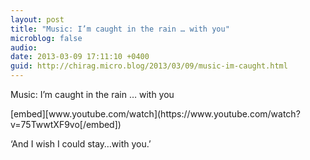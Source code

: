 ```yaml
---
layout: post
title: "Music: I’m caught in the rain … with you"
microblog: false
audio: 
date: 2013-03-09 17:11:10 +0400
guid: http://chirag.micro.blog/2013/03/09/music-im-caught.html
---
```

<p>Music: I’m caught in the rain … with you</p>
[embed][www.youtube.com/watch](https://www.youtube.com/watch?v=75TwwtXF9vo[/embed])
<p>‘And I wish I could stay…with you.’</p>
